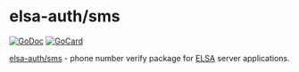 
elsa-auth/sms
=============

[![GoDoc][1]][2]
[![GoCard][3]][4]

[1]: https://godoc.org/github.com/LeKovr/elsa-auth/sms?status.svg
[2]: https://godoc.org/github.com/LeKovr/elsa-auth/sms
[3]: https://goreportcard.com/badge/LeKovr/elsa-auth/sms
[4]: https://goreportcard.com/report/github.com/LeKovr/elsa-auth/sms

[elsa-auth/sms](https://github.com/LeKovr/elsa-auth/sms) - phone number verify package for [ELSA](https://github.com/LeKovr/elsa) server applications.
